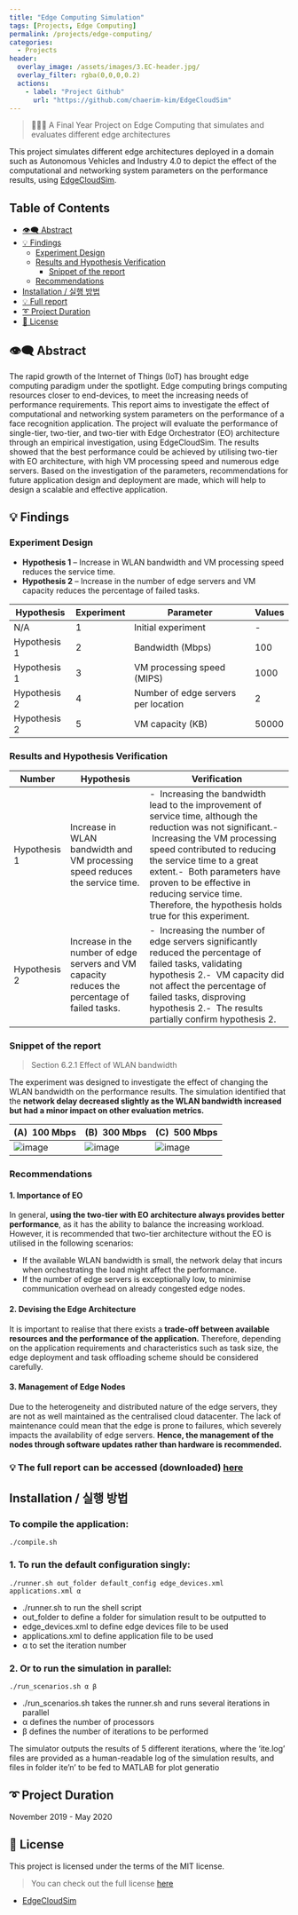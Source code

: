 ```yaml
---
title: "Edge Computing Simulation"
tags: [Projects, Edge Computing]
permalink: /projects/edge-computing/
categories:
  - Projects
header:
  overlay_image: /assets/images/3.EC-header.jpg/
  overlay_filter: rgba(0,0,0,0.2)
  actions:
    - label: "Project Github"
      url: "https://github.com/chaerim-kim/EdgeCloudSim"
---
```


> 👩🏻‍💻 A Final Year Project on Edge Computing that simulates and evaluates different edge architectures

This project simulates different edge architectures deployed in a domain such as Autonomous Vehicles and Industry 4.0 to depict the effect of the computational and networking system parameters on the performance results, using [EdgeCloudSim](https://github.com/CagataySonmez/EdgeCloudSim).


## Table of Contents
- [👁‍🗨 Abstract](#-abstract)  
- [💡 Findings](#-findings)  
  - [Experiment Design](#experiment-design)  
  - [Results and Hypothesis Verification](#results-and-hypothesis-verification)  
    - [Snippet of the report](#snippet-of-the-report)
  - [Recommendations](#recommendations)  
- [Installation / 실행 방법](#installation--실행-방법)
- [💡 Full report](https://github.com/chaerim-kim/EdgeCloudSim/files/5623637/KIM20-FINAL.pdf)
- [➰ Project Duration](#-project-duration)
- [📜 License](#-license)



## 👁‍🗨 Abstract
The rapid growth of the Internet of Things (IoT) has brought edge computing paradigm under the spotlight. Edge computing brings computing resources closer to end-devices, to meet the increasing needs of performance requirements. This report aims to investigate the effect of computational and networking system parameters on the performance of a face recognition application. The project will evaluate the performance of single-tier, two-tier, and two-tier with Edge Orchestrator (EO) architecture through an empirical investigation, using EdgeCloudSim. The results showed that the best performance could be achieved by utilising two-tier with EO architecture, with high VM processing speed and numerous edge servers. Based on the investigation of the parameters, recommendations for future application design and deployment are made, which will help to design a scalable and effective application.


## 💡 Findings

### Experiment Design
- **Hypothesis 1** – Increase in WLAN bandwidth and VM processing speed reduces the service time.  
- **Hypothesis 2** – Increase in the number of edge servers and VM capacity reduces the percentage of failed tasks.

Hypothesis | Experiment | Parameter | Values
-- | -- | -- | --
N/A | 1 | Initial experiment | -
Hypothesis 1 | 2 | Bandwidth (Mbps) | 100 | 300 | 500
Hypothesis 1 | 3 | VM processing speed (MIPS) | 1000 | 2000 | 3000
Hypothesis 2 | 4 | Number of edge servers per location | 2 | 4 | 6
Hypothesis 2 | 5 | VM capacity (KB) | 50000 | 75000 | 100000



### Results and Hypothesis Verification

Number | Hypothesis | Verification
-- | -- | --
Hypothesis 1 | Increase in WLAN bandwidth and VM processing speed reduces the service time. | -  Increasing the bandwidth lead to the improvement of service time, although the reduction was not significant.-  Increasing the VM processing speed contributed to reducing the service time to a great extent.-  Both parameters have proven to be effective in reducing service time. Therefore, the hypothesis holds true for this experiment.
Hypothesis 2 | Increase in the number of edge servers and VM capacity reduces the percentage of failed tasks. | -  Increasing the number of edge servers significantly reduced the percentage of failed tasks, validating hypothesis 2.-  VM capacity did not affect the percentage of failed tasks, disproving hypothesis 2.-  The results partially confirm hypothesis 2.



### Snippet of the report
> Section 6.2.1 Effect of WLAN bandwidth  

The experiment was designed to investigate the effect of changing the WLAN bandwidth on the performance results. The simulation identified that the **network delay decreased slightly as the WLAN bandwidth increased but had a minor impact on other evaluation metrics.**

(A)  100 Mbps | (B)  300 Mbps | (C)  500 Mbps
-- | -- | --
![image](https://user-images.githubusercontent.com/33334078/100761284-129ba280-3436-11eb-918f-8c67e236d4c7.png) | ![image](https://user-images.githubusercontent.com/33334078/100761308-19c2b080-3436-11eb-8c3a-1b5c8302a875.png) | ![image](https://user-images.githubusercontent.com/33334078/100761343-22b38200-3436-11eb-85f3-13b6772ff800.png)



### Recommendations

#### 1. Importance of EO
In general, **using the two-tier with EO architecture always provides better performance**, as it has the ability to balance the increasing workload. However, it is recommended that two-tier architecture without the EO is utilised in the following scenarios:
- If the available WLAN bandwidth is small, the network delay that incurs when orchestrating the load might affect the performance.
- If the number of edge servers is exceptionally low, to minimise communication
overhead on already congested edge nodes.

#### 2. Devising the Edge Architecture
It is important to realise that there exists a **trade-off between available resources and the performance of the application.** Therefore, depending on the application requirements and characteristics such as task size, the edge deployment and task offloading scheme should be considered carefully.

#### 3. Management of Edge Nodes
Due to the heterogeneity and distributed nature of the edge servers, they are not as well maintained as the centralised cloud datacenter. The lack of maintenance could mean that the edge is prone to failures, which severely impacts the availability of edge servers. **Hence, the management of the nodes through software updates rather than hardware is recommended.**



### 💡 The full report can be accessed (downloaded) [here](https://github.com/chaerim-kim/EdgeCloudSim/files/5623637/KIM20-FINAL.pdf)


## Installation / 실행 방법

### To compile the application:
```
./compile.sh
```

### 1. To run the default configuration singly:
```
./runner.sh out_folder default_config edge_devices.xml applications.xml α
```
- ./runner.sh to run the shell script
- out_folder to define a folder for simulation result to be outputted to
- edge_devices.xml to define edge devices file to be used
- applications.xml to define application file to be used
- α to set the iteration number

### 2. Or to run the simulation in parallel:
```
./run_scenarios.sh α β
```
- ./run_scenarios.sh takes the runner.sh and runs several iterations in parallel
- α defines the number of processors
- β defines the number of iterations to be performed

The simulator outputs the results of 5 different iterations, where the ‘ite.log’ files are provided as a human-readable log of the simulation results, and files in folder ite’n’ to be fed to MATLAB for plot generatio



## ➰ Project Duration
November 2019 - May 2020



## 📜 License
This project is licensed under the terms of the MIT license.
> You can check out the full license [here](#https://opensource.org/licenses/mit-license.php)

- [EdgeCloudSim](https://github.com/CagataySonmez/EdgeCloudSim)
